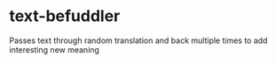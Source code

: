 # text-befuddler
Passes text through random translation and back multiple times to add interesting new meaning
